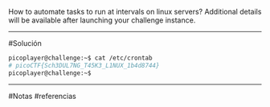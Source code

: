 How to automate tasks to run at intervals on linux servers?
Additional details will be available after launching your challenge instance.

---------------
#Solución 
```BASH
picoplayer@challenge:~$ cat /etc/crontab 
# picoCTF{Sch3DUL7NG_T45K3_L1NUX_1b4d8744}
picoplayer@challenge:~$ 
```


-----------
#Notas 
#referencias 
